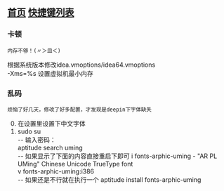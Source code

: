 [首页](../)
[快捷键列表](./keymap.md)
---

### 卡顿
    内存不够！(〃＞皿＜)
根据系统版本修改idea.vmoptions/idea64.vmoptions  
-Xms=%s 设置虚拟机最小内存

### 乱码
    烦恼了好几天，修改了好多配置，才发现是deepin下字体缺失

0. 在设置里设置下中文字体  
1. sudo su  
  -- 输入密码：  
  aptitude search uming  
  -- 如果显示了下面的内容直接重启下即可
  i   fonts-arphic-uming               - "AR PL UMing" Chinese Unicode TrueType font  
  v   fonts-arphic-uming:i386  
  -- 如果还是不行就在执行一个
  aptitude install fonts-arphic-uming
